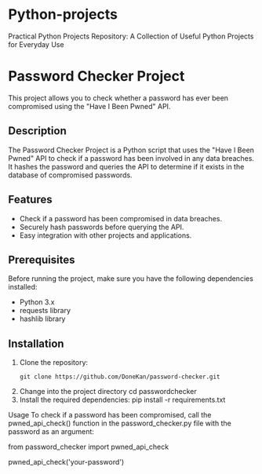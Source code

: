 # Python-projects
Practical Python Projects Repository: A Collection of Useful Python Projects for Everyday Use
# Password Checker Project

This project allows you to check whether a password has ever been compromised using the "Have I Been Pwned" API.

## Description

The Password Checker Project is a Python script that uses the "Have I Been Pwned" API to check if a password has been involved in any data breaches. It hashes the password and queries the API to determine if it exists in the database of compromised passwords.

## Features

- Check if a password has been compromised in data breaches.
- Securely hash passwords before querying the API.
- Easy integration with other projects and applications.

## Prerequisites

Before running the project, make sure you have the following dependencies installed:

- Python 3.x
- requests library
- hashlib library

## Installation

1. Clone the repository:
    ```CMD
   git clone https://github.com/DoneKan/password-checker.git
  2. Change into the project directory
     cd passwordchecker
  3.  Install the required dependencies:
      pip install -r requirements.txt
   
   Usage
 To check if a password has been compromised, call the pwned_api_check() function in the password_checker.py file with the password as an   argument:

from password_checker import pwned_api_check

pwned_api_check('your-password')


